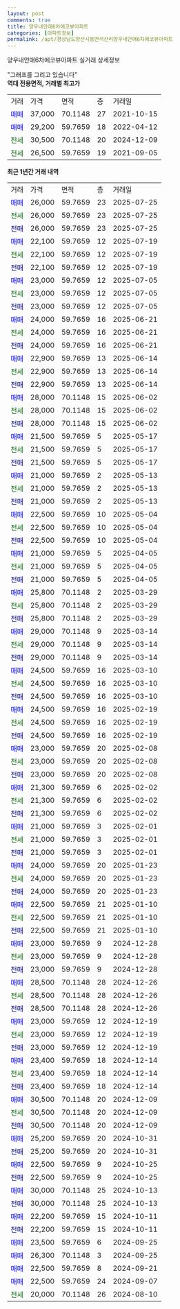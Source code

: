```yaml
---
layout: post
comments: true
title: 양우내안애6차에코뷰아파트
categories: [아파트정보]
permalink: /apt/경상남도양산시동면석산리양우내안애6차에코뷰아파트
---
```


양우내안애6차에코뷰아파트 실거래 상세정보

<script type="text/javascript">
  google.charts.load('current', {'packages':['line', 'corechart']});
  google.charts.setOnLoadCallback(drawChart);

  function drawChart() {
    var data = new google.visualization.DataTable();
    data.addColumn('date', '거래일');
    data.addColumn('number', "매매");
    data.addColumn('number', "전세");
    data.addColumn('number', "전매");

    data.addRows([[new Date(Date.parse("2025-07-25")), 26000, null, null], [new Date(Date.parse("2025-07-25")), null, 26000, null], [new Date(Date.parse("2025-07-25")), null, null, 26000], [new Date(Date.parse("2025-07-19")), 22100, null, null], [new Date(Date.parse("2025-07-19")), null, 22100, null], [new Date(Date.parse("2025-07-19")), null, null, 22100], [new Date(Date.parse("2025-07-05")), 23000, null, null], [new Date(Date.parse("2025-07-05")), null, 23000, null], [new Date(Date.parse("2025-07-05")), null, null, 23000], [new Date(Date.parse("2025-06-21")), 24000, null, null], [new Date(Date.parse("2025-06-21")), null, 24000, null], [new Date(Date.parse("2025-06-21")), null, null, 24000], [new Date(Date.parse("2025-06-14")), 22900, null, null], [new Date(Date.parse("2025-06-14")), null, 22900, null], [new Date(Date.parse("2025-06-14")), null, null, 22900], [new Date(Date.parse("2025-06-02")), 28000, null, null], [new Date(Date.parse("2025-06-02")), null, 28000, null], [new Date(Date.parse("2025-06-02")), null, null, 28000], [new Date(Date.parse("2025-05-17")), 21500, null, null], [new Date(Date.parse("2025-05-17")), null, 21500, null], [new Date(Date.parse("2025-05-17")), null, null, 21500], [new Date(Date.parse("2025-05-13")), 21000, null, null], [new Date(Date.parse("2025-05-13")), null, 21000, null], [new Date(Date.parse("2025-05-13")), null, null, 21000], [new Date(Date.parse("2025-05-04")), 22500, null, null], [new Date(Date.parse("2025-05-04")), null, 22500, null], [new Date(Date.parse("2025-05-04")), null, null, 22500], [new Date(Date.parse("2025-04-05")), 21000, null, null], [new Date(Date.parse("2025-04-05")), null, 21000, null], [new Date(Date.parse("2025-04-05")), null, null, 21000], [new Date(Date.parse("2025-03-29")), 25800, null, null], [new Date(Date.parse("2025-03-29")), null, 25800, null], [new Date(Date.parse("2025-03-29")), null, null, 25800], [new Date(Date.parse("2025-03-14")), 29000, null, null], [new Date(Date.parse("2025-03-14")), null, 29000, null], [new Date(Date.parse("2025-03-14")), null, null, 29000], [new Date(Date.parse("2025-03-10")), 24500, null, null], [new Date(Date.parse("2025-03-10")), null, 24500, null], [new Date(Date.parse("2025-03-10")), null, null, 24500], [new Date(Date.parse("2025-02-19")), 24500, null, null], [new Date(Date.parse("2025-02-19")), null, 24500, null], [new Date(Date.parse("2025-02-19")), null, null, 24500], [new Date(Date.parse("2025-02-08")), 23000, null, null], [new Date(Date.parse("2025-02-08")), null, 23000, null], [new Date(Date.parse("2025-02-08")), null, null, 23000], [new Date(Date.parse("2025-02-02")), 21300, null, null], [new Date(Date.parse("2025-02-02")), null, 21300, null], [new Date(Date.parse("2025-02-02")), null, null, 21300], [new Date(Date.parse("2025-02-01")), 21000, null, null], [new Date(Date.parse("2025-02-01")), null, 21000, null], [new Date(Date.parse("2025-02-01")), null, null, 21000], [new Date(Date.parse("2025-01-23")), 24000, null, null], [new Date(Date.parse("2025-01-23")), null, 24000, null], [new Date(Date.parse("2025-01-23")), null, null, 24000], [new Date(Date.parse("2025-01-10")), 22500, null, null], [new Date(Date.parse("2025-01-10")), null, 22500, null], [new Date(Date.parse("2025-01-10")), null, null, 22500], [new Date(Date.parse("2024-12-28")), 23000, null, null], [new Date(Date.parse("2024-12-28")), null, 23000, null], [new Date(Date.parse("2024-12-28")), null, null, 23000], [new Date(Date.parse("2024-12-26")), 28500, null, null], [new Date(Date.parse("2024-12-26")), null, 28500, null], [new Date(Date.parse("2024-12-26")), null, null, 28500], [new Date(Date.parse("2024-12-19")), 23000, null, null], [new Date(Date.parse("2024-12-19")), null, 23000, null], [new Date(Date.parse("2024-12-19")), null, null, 23000], [new Date(Date.parse("2024-12-14")), 23400, null, null], [new Date(Date.parse("2024-12-14")), null, 23400, null], [new Date(Date.parse("2024-12-14")), null, null, 23400], [new Date(Date.parse("2024-12-09")), 30500, null, null], [new Date(Date.parse("2024-12-09")), null, 30500, null], [new Date(Date.parse("2024-12-09")), null, null, 30500], [new Date(Date.parse("2024-10-31")), 25200, null, null], [new Date(Date.parse("2024-10-31")), null, null, 25200], [new Date(Date.parse("2024-10-25")), 22500, null, null], [new Date(Date.parse("2024-10-25")), null, null, 22500], [new Date(Date.parse("2024-10-13")), 30000, null, null], [new Date(Date.parse("2024-10-13")), null, null, 30000], [new Date(Date.parse("2024-10-11")), 22200, null, null], [new Date(Date.parse("2024-10-11")), null, null, 22200], [new Date(Date.parse("2024-09-25")), 23500, null, null], [new Date(Date.parse("2024-09-25")), 26300, null, null], [new Date(Date.parse("2024-09-21")), 22500, null, null], [new Date(Date.parse("2024-09-07")), 22500, null, null], [new Date(Date.parse("2024-08-10")), null, 20000, null]]);

    var options = {
      hAxis: {
        format: 'yyyy/MM/dd'
      },    
      lineWidth: 0,
      pointsVisible: true,    
      title: '최근 1년간 유형별 실거래가 분포',
      legend: { position: 'bottom' }
    };

    var formatter = new google.visualization.NumberFormat({pattern:'###,###'} );
    formatter.format(data, 1);
    formatter.format(data, 2);
    
    setTimeout(function() {
        var chart = new google.visualization.LineChart(document.getElementById('columnchart_material'));
        chart.draw(data, (options));
        document.getElementById('loading').style.display = 'none';
    }, 200);
  }
</script>


<div id="loading" style="z-index:20; display: block; margin-left: 0px">"그래프를 그리고 있습니다"</div>
<div id="columnchart_material" style="width: 95%; margin-left: 0px; display: block"></div>
<!-- contents start -->
<b>역대 전용면적, 거래별 최고가</b>
<table class="sortable">
    <tr>
      <td>거래</td>
      <td>가격</td>
      <td>면적</td>
      <td>층</td>
      <td>거래일</td>
    </tr>
        <tr>
          <td><a style="color: blue">매매</a></td>
          <td>37,000</td>
          <td>70.1148</td>
          <td>27</td>
          <td>2021-10-15</td>
        </tr>            <tr>
          <td><a style="color: blue">매매</a></td>
          <td>29,200</td>
          <td>59.7659</td>
          <td>18</td>
          <td>2022-04-12</td>
        </tr>        
        <tr>
              <td><a style="color: darkgreen">전세</a></td>
              <td>30,500</td>
              <td>70.1148</td>
              <td>20</td>
              <td>2024-12-09</td>
            </tr>            <tr>
              <td><a style="color: darkgreen">전세</a></td>
              <td>26,500</td>
              <td>59.7659</td>
              <td>19</td>
              <td>2021-09-05</td>
            </tr>        
    
</table>

<b>최근 1년간 거래 내역</b>

<table class="sortable">
    <tr>
      <td>거래</td>
      <td>가격</td>
      <td>면적</td>
      <td>층</td>
      <td>거래일</td>
    </tr>
    <tr>
      <td><a style="color: blue">매매</a></td>
      <td>26,000</td>
      <td>59.7659</td>
      <td>23</td>
      <td>2025-07-25</td>
    </tr>          <tr>
      <td><a style="color: darkgreen">전세</a></td>
      <td>26,000</td>
      <td>59.7659</td>
      <td>23</td>
      <td>2025-07-25</td>
    </tr>          <tr>
      <td><a style="color: darkblue">전매</a></td>
      <td>26,000</td>
      <td>59.7659</td>
      <td>23</td>
      <td>2025-07-25</td>
    </tr>          <tr>
      <td><a style="color: blue">매매</a></td>
      <td>22,100</td>
      <td>59.7659</td>
      <td>12</td>
      <td>2025-07-19</td>
    </tr>          <tr>
      <td><a style="color: darkgreen">전세</a></td>
      <td>22,100</td>
      <td>59.7659</td>
      <td>12</td>
      <td>2025-07-19</td>
    </tr>          <tr>
      <td><a style="color: darkblue">전매</a></td>
      <td>22,100</td>
      <td>59.7659</td>
      <td>12</td>
      <td>2025-07-19</td>
    </tr>          <tr>
      <td><a style="color: blue">매매</a></td>
      <td>23,000</td>
      <td>59.7659</td>
      <td>12</td>
      <td>2025-07-05</td>
    </tr>          <tr>
      <td><a style="color: darkgreen">전세</a></td>
      <td>23,000</td>
      <td>59.7659</td>
      <td>12</td>
      <td>2025-07-05</td>
    </tr>          <tr>
      <td><a style="color: darkblue">전매</a></td>
      <td>23,000</td>
      <td>59.7659</td>
      <td>12</td>
      <td>2025-07-05</td>
    </tr>          <tr>
      <td><a style="color: blue">매매</a></td>
      <td>24,000</td>
      <td>59.7659</td>
      <td>16</td>
      <td>2025-06-21</td>
    </tr>          <tr>
      <td><a style="color: darkgreen">전세</a></td>
      <td>24,000</td>
      <td>59.7659</td>
      <td>16</td>
      <td>2025-06-21</td>
    </tr>          <tr>
      <td><a style="color: darkblue">전매</a></td>
      <td>24,000</td>
      <td>59.7659</td>
      <td>16</td>
      <td>2025-06-21</td>
    </tr>          <tr>
      <td><a style="color: blue">매매</a></td>
      <td>22,900</td>
      <td>59.7659</td>
      <td>13</td>
      <td>2025-06-14</td>
    </tr>          <tr>
      <td><a style="color: darkgreen">전세</a></td>
      <td>22,900</td>
      <td>59.7659</td>
      <td>13</td>
      <td>2025-06-14</td>
    </tr>          <tr>
      <td><a style="color: darkblue">전매</a></td>
      <td>22,900</td>
      <td>59.7659</td>
      <td>13</td>
      <td>2025-06-14</td>
    </tr>          <tr>
      <td><a style="color: blue">매매</a></td>
      <td>28,000</td>
      <td>70.1148</td>
      <td>15</td>
      <td>2025-06-02</td>
    </tr>          <tr>
      <td><a style="color: darkgreen">전세</a></td>
      <td>28,000</td>
      <td>70.1148</td>
      <td>15</td>
      <td>2025-06-02</td>
    </tr>          <tr>
      <td><a style="color: darkblue">전매</a></td>
      <td>28,000</td>
      <td>70.1148</td>
      <td>15</td>
      <td>2025-06-02</td>
    </tr>          <tr>
      <td><a style="color: blue">매매</a></td>
      <td>21,500</td>
      <td>59.7659</td>
      <td>5</td>
      <td>2025-05-17</td>
    </tr>          <tr>
      <td><a style="color: darkgreen">전세</a></td>
      <td>21,500</td>
      <td>59.7659</td>
      <td>5</td>
      <td>2025-05-17</td>
    </tr>          <tr>
      <td><a style="color: darkblue">전매</a></td>
      <td>21,500</td>
      <td>59.7659</td>
      <td>5</td>
      <td>2025-05-17</td>
    </tr>          <tr>
      <td><a style="color: blue">매매</a></td>
      <td>21,000</td>
      <td>59.7659</td>
      <td>2</td>
      <td>2025-05-13</td>
    </tr>          <tr>
      <td><a style="color: darkgreen">전세</a></td>
      <td>21,000</td>
      <td>59.7659</td>
      <td>2</td>
      <td>2025-05-13</td>
    </tr>          <tr>
      <td><a style="color: darkblue">전매</a></td>
      <td>21,000</td>
      <td>59.7659</td>
      <td>2</td>
      <td>2025-05-13</td>
    </tr>          <tr>
      <td><a style="color: blue">매매</a></td>
      <td>22,500</td>
      <td>59.7659</td>
      <td>10</td>
      <td>2025-05-04</td>
    </tr>          <tr>
      <td><a style="color: darkgreen">전세</a></td>
      <td>22,500</td>
      <td>59.7659</td>
      <td>10</td>
      <td>2025-05-04</td>
    </tr>          <tr>
      <td><a style="color: darkblue">전매</a></td>
      <td>22,500</td>
      <td>59.7659</td>
      <td>10</td>
      <td>2025-05-04</td>
    </tr>          <tr>
      <td><a style="color: blue">매매</a></td>
      <td>21,000</td>
      <td>59.7659</td>
      <td>5</td>
      <td>2025-04-05</td>
    </tr>          <tr>
      <td><a style="color: darkgreen">전세</a></td>
      <td>21,000</td>
      <td>59.7659</td>
      <td>5</td>
      <td>2025-04-05</td>
    </tr>          <tr>
      <td><a style="color: darkblue">전매</a></td>
      <td>21,000</td>
      <td>59.7659</td>
      <td>5</td>
      <td>2025-04-05</td>
    </tr>          <tr>
      <td><a style="color: blue">매매</a></td>
      <td>25,800</td>
      <td>70.1148</td>
      <td>2</td>
      <td>2025-03-29</td>
    </tr>          <tr>
      <td><a style="color: darkgreen">전세</a></td>
      <td>25,800</td>
      <td>70.1148</td>
      <td>2</td>
      <td>2025-03-29</td>
    </tr>          <tr>
      <td><a style="color: darkblue">전매</a></td>
      <td>25,800</td>
      <td>70.1148</td>
      <td>2</td>
      <td>2025-03-29</td>
    </tr>          <tr>
      <td><a style="color: blue">매매</a></td>
      <td>29,000</td>
      <td>70.1148</td>
      <td>9</td>
      <td>2025-03-14</td>
    </tr>          <tr>
      <td><a style="color: darkgreen">전세</a></td>
      <td>29,000</td>
      <td>70.1148</td>
      <td>9</td>
      <td>2025-03-14</td>
    </tr>          <tr>
      <td><a style="color: darkblue">전매</a></td>
      <td>29,000</td>
      <td>70.1148</td>
      <td>9</td>
      <td>2025-03-14</td>
    </tr>          <tr>
      <td><a style="color: blue">매매</a></td>
      <td>24,500</td>
      <td>59.7659</td>
      <td>16</td>
      <td>2025-03-10</td>
    </tr>          <tr>
      <td><a style="color: darkgreen">전세</a></td>
      <td>24,500</td>
      <td>59.7659</td>
      <td>16</td>
      <td>2025-03-10</td>
    </tr>          <tr>
      <td><a style="color: darkblue">전매</a></td>
      <td>24,500</td>
      <td>59.7659</td>
      <td>16</td>
      <td>2025-03-10</td>
    </tr>          <tr>
      <td><a style="color: blue">매매</a></td>
      <td>24,500</td>
      <td>59.7659</td>
      <td>16</td>
      <td>2025-02-19</td>
    </tr>          <tr>
      <td><a style="color: darkgreen">전세</a></td>
      <td>24,500</td>
      <td>59.7659</td>
      <td>16</td>
      <td>2025-02-19</td>
    </tr>          <tr>
      <td><a style="color: darkblue">전매</a></td>
      <td>24,500</td>
      <td>59.7659</td>
      <td>16</td>
      <td>2025-02-19</td>
    </tr>          <tr>
      <td><a style="color: blue">매매</a></td>
      <td>23,000</td>
      <td>59.7659</td>
      <td>20</td>
      <td>2025-02-08</td>
    </tr>          <tr>
      <td><a style="color: darkgreen">전세</a></td>
      <td>23,000</td>
      <td>59.7659</td>
      <td>20</td>
      <td>2025-02-08</td>
    </tr>          <tr>
      <td><a style="color: darkblue">전매</a></td>
      <td>23,000</td>
      <td>59.7659</td>
      <td>20</td>
      <td>2025-02-08</td>
    </tr>          <tr>
      <td><a style="color: blue">매매</a></td>
      <td>21,300</td>
      <td>59.7659</td>
      <td>6</td>
      <td>2025-02-02</td>
    </tr>          <tr>
      <td><a style="color: darkgreen">전세</a></td>
      <td>21,300</td>
      <td>59.7659</td>
      <td>6</td>
      <td>2025-02-02</td>
    </tr>          <tr>
      <td><a style="color: darkblue">전매</a></td>
      <td>21,300</td>
      <td>59.7659</td>
      <td>6</td>
      <td>2025-02-02</td>
    </tr>          <tr>
      <td><a style="color: blue">매매</a></td>
      <td>21,000</td>
      <td>59.7659</td>
      <td>3</td>
      <td>2025-02-01</td>
    </tr>          <tr>
      <td><a style="color: darkgreen">전세</a></td>
      <td>21,000</td>
      <td>59.7659</td>
      <td>3</td>
      <td>2025-02-01</td>
    </tr>          <tr>
      <td><a style="color: darkblue">전매</a></td>
      <td>21,000</td>
      <td>59.7659</td>
      <td>3</td>
      <td>2025-02-01</td>
    </tr>          <tr>
      <td><a style="color: blue">매매</a></td>
      <td>24,000</td>
      <td>59.7659</td>
      <td>20</td>
      <td>2025-01-23</td>
    </tr>          <tr>
      <td><a style="color: darkgreen">전세</a></td>
      <td>24,000</td>
      <td>59.7659</td>
      <td>20</td>
      <td>2025-01-23</td>
    </tr>          <tr>
      <td><a style="color: darkblue">전매</a></td>
      <td>24,000</td>
      <td>59.7659</td>
      <td>20</td>
      <td>2025-01-23</td>
    </tr>          <tr>
      <td><a style="color: blue">매매</a></td>
      <td>22,500</td>
      <td>59.7659</td>
      <td>21</td>
      <td>2025-01-10</td>
    </tr>          <tr>
      <td><a style="color: darkgreen">전세</a></td>
      <td>22,500</td>
      <td>59.7659</td>
      <td>21</td>
      <td>2025-01-10</td>
    </tr>          <tr>
      <td><a style="color: darkblue">전매</a></td>
      <td>22,500</td>
      <td>59.7659</td>
      <td>21</td>
      <td>2025-01-10</td>
    </tr>          <tr>
      <td><a style="color: blue">매매</a></td>
      <td>23,000</td>
      <td>59.7659</td>
      <td>9</td>
      <td>2024-12-28</td>
    </tr>          <tr>
      <td><a style="color: darkgreen">전세</a></td>
      <td>23,000</td>
      <td>59.7659</td>
      <td>9</td>
      <td>2024-12-28</td>
    </tr>          <tr>
      <td><a style="color: darkblue">전매</a></td>
      <td>23,000</td>
      <td>59.7659</td>
      <td>9</td>
      <td>2024-12-28</td>
    </tr>          <tr>
      <td><a style="color: blue">매매</a></td>
      <td>28,500</td>
      <td>70.1148</td>
      <td>28</td>
      <td>2024-12-26</td>
    </tr>          <tr>
      <td><a style="color: darkgreen">전세</a></td>
      <td>28,500</td>
      <td>70.1148</td>
      <td>28</td>
      <td>2024-12-26</td>
    </tr>          <tr>
      <td><a style="color: darkblue">전매</a></td>
      <td>28,500</td>
      <td>70.1148</td>
      <td>28</td>
      <td>2024-12-26</td>
    </tr>          <tr>
      <td><a style="color: blue">매매</a></td>
      <td>23,000</td>
      <td>59.7659</td>
      <td>12</td>
      <td>2024-12-19</td>
    </tr>          <tr>
      <td><a style="color: darkgreen">전세</a></td>
      <td>23,000</td>
      <td>59.7659</td>
      <td>12</td>
      <td>2024-12-19</td>
    </tr>          <tr>
      <td><a style="color: darkblue">전매</a></td>
      <td>23,000</td>
      <td>59.7659</td>
      <td>12</td>
      <td>2024-12-19</td>
    </tr>          <tr>
      <td><a style="color: blue">매매</a></td>
      <td>23,400</td>
      <td>59.7659</td>
      <td>18</td>
      <td>2024-12-14</td>
    </tr>          <tr>
      <td><a style="color: darkgreen">전세</a></td>
      <td>23,400</td>
      <td>59.7659</td>
      <td>18</td>
      <td>2024-12-14</td>
    </tr>          <tr>
      <td><a style="color: darkblue">전매</a></td>
      <td>23,400</td>
      <td>59.7659</td>
      <td>18</td>
      <td>2024-12-14</td>
    </tr>          <tr>
      <td><a style="color: blue">매매</a></td>
      <td>30,500</td>
      <td>70.1148</td>
      <td>20</td>
      <td>2024-12-09</td>
    </tr>          <tr>
      <td><a style="color: darkgreen">전세</a></td>
      <td>30,500</td>
      <td>70.1148</td>
      <td>20</td>
      <td>2024-12-09</td>
    </tr>          <tr>
      <td><a style="color: darkblue">전매</a></td>
      <td>30,500</td>
      <td>70.1148</td>
      <td>20</td>
      <td>2024-12-09</td>
    </tr>          <tr>
      <td><a style="color: blue">매매</a></td>
      <td>25,200</td>
      <td>59.7659</td>
      <td>20</td>
      <td>2024-10-31</td>
    </tr>          <tr>
      <td><a style="color: darkblue">전매</a></td>
      <td>25,200</td>
      <td>59.7659</td>
      <td>20</td>
      <td>2024-10-31</td>
    </tr>          <tr>
      <td><a style="color: blue">매매</a></td>
      <td>22,500</td>
      <td>59.7659</td>
      <td>9</td>
      <td>2024-10-25</td>
    </tr>          <tr>
      <td><a style="color: darkblue">전매</a></td>
      <td>22,500</td>
      <td>59.7659</td>
      <td>9</td>
      <td>2024-10-25</td>
    </tr>          <tr>
      <td><a style="color: blue">매매</a></td>
      <td>30,000</td>
      <td>70.1148</td>
      <td>25</td>
      <td>2024-10-13</td>
    </tr>          <tr>
      <td><a style="color: darkblue">전매</a></td>
      <td>30,000</td>
      <td>70.1148</td>
      <td>25</td>
      <td>2024-10-13</td>
    </tr>          <tr>
      <td><a style="color: blue">매매</a></td>
      <td>22,200</td>
      <td>59.7659</td>
      <td>15</td>
      <td>2024-10-11</td>
    </tr>          <tr>
      <td><a style="color: darkblue">전매</a></td>
      <td>22,200</td>
      <td>59.7659</td>
      <td>15</td>
      <td>2024-10-11</td>
    </tr>          <tr>
      <td><a style="color: blue">매매</a></td>
      <td>23,500</td>
      <td>59.7659</td>
      <td>6</td>
      <td>2024-09-25</td>
    </tr>          <tr>
      <td><a style="color: blue">매매</a></td>
      <td>26,300</td>
      <td>70.1148</td>
      <td>3</td>
      <td>2024-09-25</td>
    </tr>          <tr>
      <td><a style="color: blue">매매</a></td>
      <td>22,500</td>
      <td>59.7659</td>
      <td>8</td>
      <td>2024-09-21</td>
    </tr>          <tr>
      <td><a style="color: blue">매매</a></td>
      <td>22,500</td>
      <td>59.7659</td>
      <td>24</td>
      <td>2024-09-07</td>
    </tr>          <tr>
      <td><a style="color: darkgreen">전세</a></td>
      <td>20,000</td>
      <td>70.1148</td>
      <td>26</td>
      <td>2024-08-10</td>
    </tr>      </table>
<!-- contents end -->    

